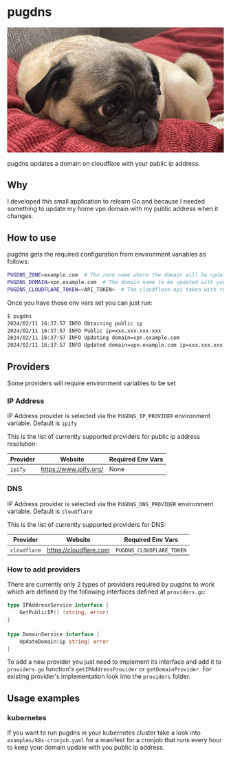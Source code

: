 # pugdns

![Yoda](images/yoda.png)

pugdns updates a domain on cloudflare with your public ip address.

## Why

I developed this small application to relearn Go and because I needed
something to update my home vpn domain with my public address when it
changes.

## How to use

pugdns gets the required configuration from environment variables as follows:

```sh
PUGDNS_ZONE=example.com  # The zone name where the domain will be updated
PUGDNS_DOMAIN=vpn.example.com  # The domain name to be updated with your public ip
PUGDNS_CLOUDFLARE_TOKEN=<API_TOKEN>  # The cloudflare api token with read/write access to the zone
```

Once you have those env vars set you can just run:

```sh
$ pugdns
2024/02/11 16:37:57 INFO Obtaining public ip
2024/02/11 16:37:57 INFO Public ip=xxx.xxx.xxx.xxx
2024/02/11 16:37:57 INFO Updating domain=vpn.example.com
2024/02/11 16:37:57 INFO Updated domain=vpn.example.com ip=xxx.xxx.xxx.xxx
```

## Providers

Some providers will require environment variables to be set

### IP Address

IP Address provider is selected via the `PUGDNS_IP_PROVIDER` environment variable. Default is `ipify`

This is the list of currently supported providers for public ip address resolution:

| Provider | Website | Required Env Vars |
| - | - | - |
| `ipify` | https://www.ipify.org/ | None |

### DNS

IP Address provider is selected via the `PUGDNS_DNS_PROVIDER` environment variable. Default is `cloudflare`

This is the list of currently supported providers for DNS:

| Provider | Website | Required Env Vars |
| - | - | - |
| `cloudflare` | https://cloudflare.com | `PUGDNS_CLOUDFLARE_TOKEN` |

### How to add providers

There are currently only 2 types of providers required by pugdns to work which are defined by the following interfaces defined at `providers.go`:

```go
type IPAddressService interface {
	GetPublicIP() (string, error)
}

type DomainService interface {
	UpdateDomain(ip string) error
}
```

To add a new provider you just need to implement its interface and add it to `providers.go` function's `getIPAddressProvider` or `getDomainProvider`. For existing provider's implementation look into the `providers` folder.

## Usage examples
### kubernetes

If you want to run pugdns in your kubernetes cluster take a look into `examples/k8s-cronjob.yaml` for a manifest for a cronjob that runs every hour to keep your domain update with you public ip address.
